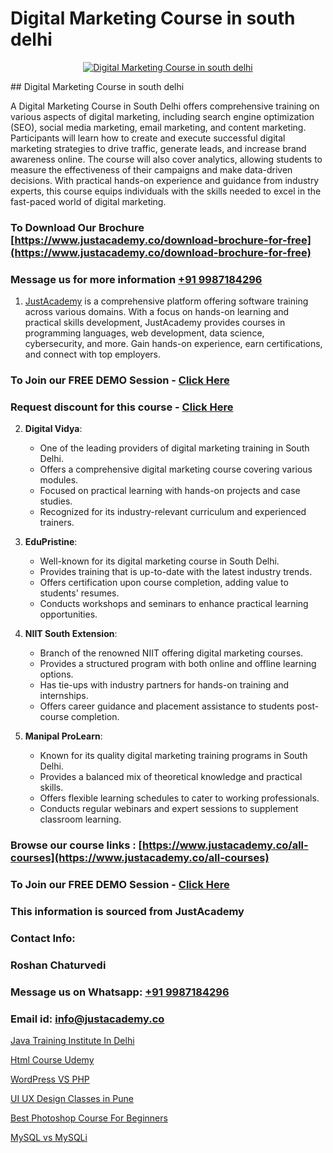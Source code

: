 # Digital Marketing Course in south delhi

<p align="center">
  <a href="https://justacademy.co/course-detail/digital-marketing">
    <img src="https://justacademy.co/storage2/course_image/1676636720_course_image.webp" alt="Digital Marketing Course in south delhi">
  </a>
</p>
## Digital Marketing Course in south delhi

A Digital Marketing Course in South Delhi offers comprehensive training on various aspects of digital marketing, including search engine optimization (SEO), social media marketing, email marketing, and content marketing. Participants will learn how to create and execute successful digital marketing strategies to drive traffic, generate leads, and increase brand awareness online. The course will also cover analytics, allowing students to measure the effectiveness of their campaigns and make data-driven decisions. With practical hands-on experience and guidance from industry experts, this course equips individuals with the skills needed to excel in the fast-paced world of digital marketing.
### To Download Our Brochure [https://www.justacademy.co/download-brochure-for-free](https://www.justacademy.co/download-brochure-for-free)
### Message us for more information [+91 9987184296](https://api.whatsapp.com/send?phone=919987184296)

1) [JustAcademy](https://justacademy.co) is a comprehensive platform offering software training across various domains. With a focus on hands-on learning and practical skills development, JustAcademy provides courses in programming languages, web development, data science, cybersecurity, and more. Gain hands-on experience, earn certifications, and connect with top employers.

### To Join our FREE DEMO Session - [Click Here](https://www.justacademy.co/register-for-course-demo/)
### Request discount for this course - [Click Here](https://justacademy.co/contact-us/)

2) **Digital Vidya**:
   - One of the leading providers of digital marketing training in South Delhi.
   - Offers a comprehensive digital marketing course covering various modules.
   - Focused on practical learning with hands-on projects and case studies.
   - Recognized for its industry-relevant curriculum and experienced trainers.

3) **EduPristine**:
   - Well-known for its digital marketing course in South Delhi.
   - Provides training that is up-to-date with the latest industry trends.
   - Offers certification upon course completion, adding value to students' resumes.
   - Conducts workshops and seminars to enhance practical learning opportunities.

4) **NIIT South Extension**:
   - Branch of the renowned NIIT offering digital marketing courses.
   - Provides a structured program with both online and offline learning options.
   - Has tie-ups with industry partners for hands-on training and internships.
   - Offers career guidance and placement assistance to students post-course completion.

5) **Manipal ProLearn**:
   - Known for its quality digital marketing training programs in South Delhi.
   - Provides a balanced mix of theoretical knowledge and practical skills.
   - Offers flexible learning schedules to cater to working professionals.
   - Conducts regular webinars and expert sessions to supplement classroom learning.

### Browse our course links : [https://www.justacademy.co/all-courses](https://www.justacademy.co/all-courses) 
### To Join our FREE DEMO Session - [Click Here](https://www.justacademy.co/register-for-course-demo)


### This information is sourced from JustAcademy
### Contact Info:
### Roshan Chaturvedi
### Message us on Whatsapp: [+91 9987184296](https://api.whatsapp.com/send?phone=919987184296)
### Email id: [info@justacademy.co](mailto:info@justacademy.co)
                
[Java Training Institute In Delhi](https://www.linkedin.com/pulse/java-training-institute-delhi-justacademy-kolkata-xl5me?trackingId=%2BJDvOIiBXo3qjk87PUnsTg%3D%3D&lipi=urn%3Ali%3Apage%3Ad_flagship3_company_admin%3BZ3buGVXtSt2MpOd2OMz6cQ%3D%3D)

[Html Course Udemy](https://www.linkedin.com/pulse/html-course-udemy-justacademy-chandigarh-v2tac?trackingId=Kn8uFChwkMLp6v3uFG3nXQ%3D%3D&lipi=urn%3Ali%3Apage%3Ad_flagship3_company_admin%3BGsnT7fdrREqkLqUmImc0GQ%3D%3D)

[WordPress VS PHP](https://medium.com/@justacademytraining/wordpress-vs-php-7035173eadae)

[UI UX Design Classes in Pune](https://medium.com/@prempja40/ui-ux-design-classes-in-pune-b171946eac23)

[Best Photoshop Course For Beginners](https://justacademyin.github.io/justacademy/best-photoshop-course-for-beginners)

[MySQL vs MySQLi](https://justacademyin.github.io/justacademy/mysql-vs-mysqli)

